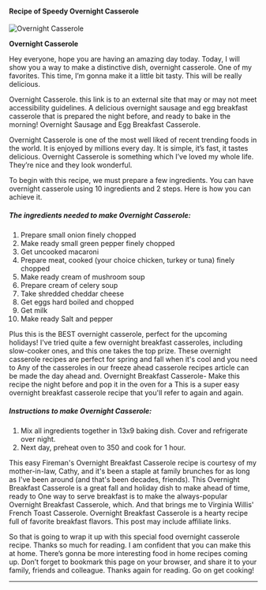             

#### Recipe of Speedy Overnight Casserole

![Overnight Casserole](https://img-global.cpcdn.com/recipes/6dbd5e159318e302/751x532cq70/overnight-casserole-recipe-main-photo.jpg)

**Overnight Casserole**

Hey everyone, hope you are having an amazing day today. Today, I will show you a way to make a distinctive dish, overnight casserole. One of my favorites. This time, I’m gonna make it a little bit tasty. This will be really delicious.

Overnight Casserole. this link is to an external site that may or may not meet accessibility guidelines. A delicious overnight sausage and egg breakfast casserole that is prepared the night before, and ready to bake in the morning! Overnight Sausage and Egg Breakfast Casserole.

Overnight Casserole is one of the most well liked of recent trending foods in the world. It is enjoyed by millions every day. It is simple, it’s fast, it tastes delicious. Overnight Casserole is something which I’ve loved my whole life. They’re nice and they look wonderful.

To begin with this recipe, we must prepare a few ingredients. You can have overnight casserole using 10 ingredients and 2 steps. Here is how you can achieve it.

##### The ingredients needed to make Overnight Casserole:

1.  Prepare small onion finely chopped
2.  Make ready small green pepper finely chopped
3.  Get uncooked macaroni
4.  Prepare meat, cooked (your choice chicken, turkey or tuna) finely chopped
5.  Make ready cream of mushroom soup
6.  Prepare cream of celery soup
7.  Take shredded cheddar cheese
8.  Get eggs hard boiled and chopped
9.  Get milk
10.  Make ready Salt and pepper

Plus this is the BEST overnight casserole, perfect for the upcoming holidays! I've tried quite a few overnight breakfast casseroles, including slow-cooker ones, and this one takes the top prize. These overnight casserole recipes are perfect for spring and fall when it's cool and you need to Any of the casseroles in our freeze ahead casserole recipes article can be made the day ahead and. Overnight Breakfast Casserole- Make this recipe the night before and pop it in the oven for a This is a super easy overnight breakfast casserole recipe that you'll refer to again and again.

##### Instructions to make Overnight Casserole:

1.  Mix all ingredients together in 13x9 baking dish. Cover and refrigerate over night.
2.  Next day, preheat oven to 350 and cook for 1 hour.

This easy Fireman's Overnight Breakfast Casserole recipe is courtesy of my mother-in-law, Cathy, and it's been a staple at family brunches for as long as I've been around (and that's been decades, friends). This Overnight Breakfast Casserole is a great fall and holiday dish to make ahead of time, ready to One way to serve breakfast is to make the always-popular Overnight Breakfast Casserole, which. And that brings me to Virginia Willis' French Toast Casserole. Overnight Breakfast Casserole is a hearty recipe full of favorite breakfast flavors. This post may include affiliate links.

So that is going to wrap it up with this special food overnight casserole recipe. Thanks so much for reading. I am confident that you can make this at home. There’s gonna be more interesting food in home recipes coming up. Don’t forget to bookmark this page on your browser, and share it to your family, friends and colleague. Thanks again for reading. Go on get cooking!

* * *